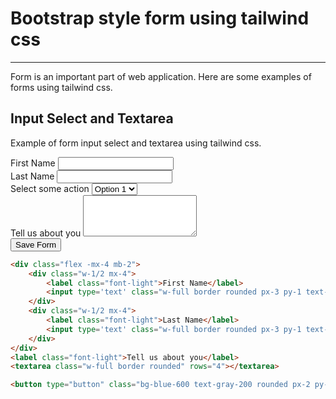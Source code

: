 # Bootstrap style form using tailwind css

<hr class="border-gray-200" style="border-bottom-width:0">
Form is an important part of web application. Here are some examples of forms using tailwind css. 

## Input Select and Textarea 
Example of form input select and textarea using tailwind css.
<div class="flex -mx-4 mb-2">
    <div class="w-1/2 mx-4">
        <label class="font-light">First Name</label>
        <input type='text' class="w-full border rounded px-3 py-1 text-gray-700" />
    </div>
    <div class="w-1/2 mx-4">
        <label class="font-light">Last Name</label>
        <input type='text' class="w-full border rounded px-3 py-1 text-gray-700" />
    </div>
</div>
<div class="mb-2">
    <label class="font-light">Select some action</label> 
    <select class="w-full border bg-white rounded py-2">
        <option>Option 1</option>
        <option>Option 2</option>
        <option>Option 3</option>
    </select>
</div>
<div class="w-full">
    <label class="font-light">Tell us about you</label> 
    <textarea class="w-full border rounded" rows="4"></textarea>
</div>
<div class="w-full mb-2">
    <button type="button" class="text-sm bg-blue-600 text-gray-200 rounded px-2 py-1 float-right">Save Form</button>
</div>

<div class="mt-10"></div>

```html
<div class="flex -mx-4 mb-2">
    <div class="w-1/2 mx-4">
        <label class="font-light">First Name</label>
        <input type='text' class="w-full border rounded px-3 py-1 text-gray-700" />
    </div>
    <div class="w-1/2 mx-4">
        <label class="font-light">Last Name</label>
        <input type='text' class="w-full border rounded px-3 py-1 text-gray-700" />
    </div>
</div>
<label class="font-light">Tell us about you</label> 
<textarea class="w-full border rounded" rows="4"></textarea>

<button type="button" class="bg-blue-600 text-gray-200 rounded px-2 py-1 float-right">Save Form</button>
```
